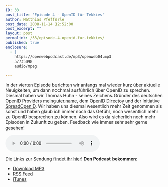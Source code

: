 ```yaml
---
ID: 33
post_title: 'Episode 4 - OpenID für Tekkies'
author: Matthias Pfefferle
post_date: 2008-11-14 12:52:00
post_excerpt: ""
layout: post
permalink: /33/episode-4-openid-fur-tekkies/
published: true
enclosure:
  - |
    https://openwebpodcast.de/mp3/openweb04.mp3
    57735098
    audio/mpeg

---
```


In der vierten Episode berichten wir anfangs mal wieder kurz über aktuelle Neuigkeiten, um dann nochmal ausführlich über OpenID zu sprechen. Diesmal haben wir Thomas Huhn - seines Zeichens Gründer des deutschen OpenID Providers <a href="http://meinguter.name">meinguter.name</a>, dem <a href="http://openiddirectory.com/">OpenID Directoy</a> und der Initiative <a href="http://spreadopenid.org/">SpreadOpenID</a>.
Wir haben uns diesmal wesentlich mehr Zeit genommen als sonst und haben glaub ich immer noch das Gefühl, noch wesentlich mehr zu OpenID besprechen zu können. Also wird es da sicherlich noch mehr Episoden in Zukunft zu geben. Feedback wie immer sehr sehr gerne gesehen!

<audio controls>
  <source src="https://openwebpodcast.de/mp3/openweb04.mp3" type="audio/mpeg">
  Ihr Browser unterstützt diesen Audio-Player nicht.
</audio>

Die Links zur Sendung [findet ihr hier](http://openweb.mixxt.de/networks/wiki/index.episode-4)! **Den Podcast bekommen**:

*   [Download MP3](https://openwebpodcast.de/mp3/openweb04.mp3)
*   [RSS Feed](http://feeds.feedburner.com/openwebcast)
*   [iTunes](http://phobos.apple.com/WebObjects/MZStore.woa/wa/viewPodcast?id=294732929)
